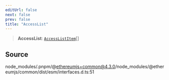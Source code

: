 ```yaml
---
editUrl: false
next: false
prev: false
title: "AccessList"
---
```


> **AccessList**: [`AccessListItem`](/reference/tevm/tx/type-aliases/accesslistitem/)[]

## Source

node\_modules/.pnpm/@ethereumjs+common@4.3.0/node\_modules/@ethereumjs/common/dist/esm/interfaces.d.ts:51
